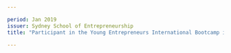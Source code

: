 ```yaml
---

period: Jan 2019
issuer: Sydney School of Entrepreneurship
title: "Participant in the Young Entrepreneurs International Bootcamp in India"

---
```

